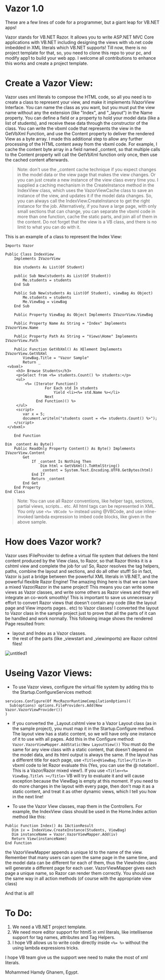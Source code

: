 ﻿# Vazor 1.0
These are a few lines of code for a programmer, but a giant leap for VB.NET apps!

Vazor stands for VB.NET Razor. It allows you to write ASP.NET MVC Core applications with VB.NET including designing the views with vb.net code imbedded in XML literals which VB.NET supports!
Till now, there is no project template for that, so, you need to clone this repo to your pc, and modify app1 to build your web app. I welcome all contributions to enhance this works and create a project template.

# Create a Vazor View:
Vazor uses xml literals to compose the HTML code, so all you need is to create a class to represent your view, and make it implements IVazorView Interface. You can name the class as you want, but you must put the view name without any the extension (like "Index", and "_layout") in the Name property. 
You can define a field or a property to hold your model data (like a list of students), and receive these data through the constructor of the class.
You can write the vbxml code that represents the view in the GetVbXml Function, and use the Content property to deliver the rendered View as a byte array. I made this additional step to allow any further processing of the HTML content away from the vbxml code. For example, I cache the content byte array in a field named _content, so that multiple calls to the Content property will call the GetVbXml function only once, then use the cached content afterwards. 

> Note: don't use the _content cache technique if you expect changes in the model data or the view page that makes the view changes. Or you can just create a new instance of the view class every time you. I supplied a caching mechanism in the CreateInstance method in the IndexView class, which uses the VazorViewCache class to save an instance of the view, and updates it if the model data changes. So, you can always call the IndexView.CreateInstance to get the right instance for the job. 
> Alternatively, if you have a large page, with only small sections that can change, you can separate the vbxml code in more than one function, cache the static parts, and join all of them in the content. Do not forget that the view is a VB class, and there is no limit to what you can do with it.

This is an example of a class to represent the Index View:
```VB.NET
Imports Vazor

Public Class IndexView
    Implements IVazorView

    Dim students As List(Of Student)

    public Sub New(students As List(Of Student))
        Me.students = students
    End Sub

    Public Sub New(students As List(Of Student), viewBag As Object)
        Me.students = students
        Me.ViewBag = viewBag
    End Sub

    Public Property ViewBag As Object Implements IVazorView.ViewBag

    Public Property Name As String = "Index" Implements IVazorView.Name

    Public Property Path As String = "Views\Home" Implements IVazorView.Path

    Public Function GetVbXml() As XElement Implements IVazorView.GetVbXml
        ViewBag.Title = "Vazor Sample"
        Return _
 <vbxml>
     <h3> Browse Students</h3>
     <p>Select from <%= students.Count() %> students:</p>
     <ul>
         <%= (Iterator Function()
                  For Each std In students
                      Yield <li><%= std.Name %></li>
                  Next
              End Function)() %>
     </ul>
     <script>
        var x = 5;
        document.writeln("students count = <%= students.Count() %>");
    </script>
 </vbxml>

    End Function

Dim _content As Byte()
    Public ReadOnly Property Content() As Byte() Implements IVazorView.Content
        Get
            If _content Is Nothing Then
                Dim html = GetVbXml().ToHtmlString()
                _content = System.Text.Encoding.UTF8.GetBytes(html)
            End If
            Return _content
        End Get
    End Property
End Class
```

> Note: You can use all Razor conventions, like helper tags, sections, partial views, scripts… etc. All html tags can be represented in XML. You only use `<%= VBCode %>` instead using @VBCode, and use inline-invoked lambda expression to imbed code blocks, like given in the above sample.

# How does Vazor work?
Vazor uses IFileProvider to define a virtual file system that delivers the html content produced by the View class, to Razor, so that Razor thinks it is a cshtml view and complete the job for us! So, Razor resolves the tag helpers, paths, combine the layout and sections, and do all other stuff!
So in fact, Vazor is just a bridge between the powerful XML literals in VB.NET, and the powerful flexible Razor Engine! 
The amazing thing here is that we can have a mixed Vazor/Razor in the same project! This means you can write some views as Vazor classes, and write some others as Razor views and they will integrate an co-work smoothly!
This is important to save us unnecessary effort to convert Razor views that doesn't contain any code (like the layout page and View imports pages.. etc) to Vazor classes! I converted the layout to Vazor class in the sample project just to prove that all the parts of it can be handled and work normally.
This following image shows the rendered Page resulted from:
- layout and Index as a Vazor classes.
- the rest of the parts (like _viewstart and _viewimports) are Razor cshtml files!

![untitled1](https://user-images.githubusercontent.com/48354902/55183329-3eae4d00-5198-11e9-933d-49e9264c8161.jpg)

# Useing Vazor Views:
* To use Vazor views, configure the virtual file system by adding this to the Startup.ConfigureServices method:
```VB.NET
services.Configure(Of MvcRazorRuntimeCompilationOptions)(
  Sub(options) options.FileProviders.Add(New Vazor.VazorViewProvider())
)
```

* If you converted the _Layout.cshtml view to a Vazor Layout class (as in the sample project), you must map it in the Startup.Configure method. The layout view has a static content, so we will have only one instance of it to use with all pages. Add this in the  Configure method:
`Vazor.VazorViewMapper.AddStatic(New LayoutView())`
You must do the same for any view class with a static content, that doesn't depend on the model data, and its html output is always the same. If the layout has a different title for each page, use `<Title>@ViewBag.Title</Title>` in vbxml code to let Razor evaluate this (Yes, you can use the @ notation!.. This is a Vazor/Razor mixed view!). If you use `<Title><%= ViewBag.Title% ></Title>` VB will try to evaluate it and will cause exception because the ViewBag is empty at this moment. If you need to do more changes in the layout with every page, then don't map it as a static content, and treat it as other dynamic views, which I tell you how in the next line!

* To use the Vazor View classes, map them in the Controllers. For example, the IndexView class should be used in the Home.Index action method like this:
```VB.NET
Public Function Index() As IActionResult
   Dim iv = IndexView.CreateInstance(Students, ViewBag)
   Dim instanceName = Vazor.VazorViewMapper.Add(iv)
   Return View(instanceName)
End Function
```

the VazorViewMapper appends a unique Id to the name of the view. Remember that many users can open the same page in the same time, and the model data can be different for each of them, thus the ViewIndex class will generate a different page for each user. VazorViewMapper gives each page a unique name, so Razor can render them correctly.
You should use the same way in all action methods (of course with the appropriate view class)

And that is all!

# To Do:
1. We need a VB.NET project template.
2. We need more editor support for html5 in xml literals, like intellisense support for tag names, attributes and Tag Helpers.
3. I hope VB allows us to write code directly inside `<%= %>` without the using lambda expressions tricks.

I hope VB team give us the support wee need to make the most of xml literals.

Mohammed Hamdy Ghanem,
Egypt.
